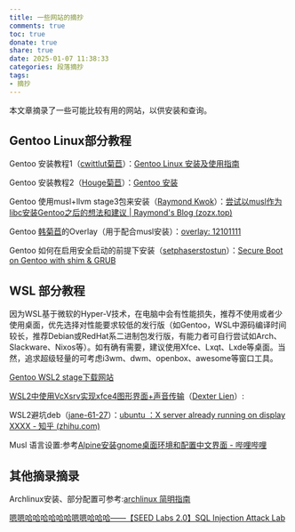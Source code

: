 ```yaml
---
title: 一些网站的摘抄
comments: true
toc: true
donate: true
share: true
date: 2025-01-07 11:38:33
categories: 段落摘抄
tags:
- 摘抄
---
```

本文章摘录了一些可能比较有用的网站，以供安装和查询。

## Gentoo Linux部分教程

Gentoo 安装教程1（[cwittlut菊苣](https://ume.ink/)）：[Gentoo Linux 安装及使用指南](https://bitbili.net/gentoo-linux-installation-and-usage-tutorial.html)

Gentoo 安装教程2（[Houge菊苣](https://litterhougelangley.club/blog/)）：[Gentoo 安装](https://litterhougelangley.club/blog/2021/05/21/gentoo/)

Gentoo 使用musl+llvm stage3包来安装（[Raymond Kwok](https://blog.zozx.top/about)）：[尝试以musl作为libc安装Gentoo之后的想法和建议 | Raymond&#39;s Blog (zozx.top)](https://blog.zozx.top/2021/11/27/feeling-after-installing-gentoo-with-musl-libc/)

Gentoo [韩菊苣](https://github.com/12101111)的Overlay（用于配合musl安装）：[overlay: 12101111](https://github.com/12101111/overlay)

Gentoo 如何在启用安全启动的前提下安装（[setphaserstostun](https://www.setphaserstostun.org/)）：[Secure Boot on Gentoo with shim &amp; GRUB](https://www.setphaserstostun.org/posts/secure-boot-on-gentoo-with-shim-grub/)

## WSL 部分教程

因为WSL基于微软的Hyper-V技术，在电脑中会有性能损失，推荐不使用或者少使用桌面，优先选择对性能要求较低的发行版（如Gentoo，WSL中源码编译时间较长，推荐Debian或RedHat系二进制包发行版，有能力者可自行尝试如Arch、Slackware、Nixos等）。如有确有需要，建议使用Xfce、Lxqt、Lxde等桌面。当然，追求超级轻量的可考虑i3wm、dwm、openbox、awesome等窗口工具。

[Gentoo WSL2 stage下载网站](https://wsl.gentoo.zip/)

[WSL2中使用VcXsrv实现xfce4图形界面+声音传输](https://zhuanlan.zhihu.com/p/150555651)（[Dexter Lien](https://www.zhihu.com/people/lian-peng-wei-50)）:

WSL2避坑deb（[jane-61-27](https://www.zhihu.com/people/jane-61-27)）：[ubuntu ：X server already running on display XXXX - 知乎 (zhihu.com)](https://zhuanlan.zhihu.com/p/500734107)

Musl 语言设置:参考[Alpine安装gnome桌面环境和配置中文界面 - 哔哩哔哩](https://www.bilibili.com/opus/1033782964433977365)

## 其他摘录摘录

Archlinux安装、部分配置可参考:[archlinux 简明指南](https://arch.icekylin.online/)

[嗯嗯哈哈哈哈哈哈嗯嗯哈哈哈——](https://arch.icekylin.online/)[【SEED Labs 2.0】SQL Injection Attack Lab](https://blog.csdn.net/qq_39678161/article/details/119908354)
